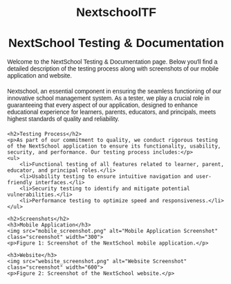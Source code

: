 # NextschoolTF
<!DOCTYPE html>
<html lang="en">
<head>
    <meta charset="UTF-8">
    <meta name="viewport" content="width=device-width, initial-scale=1.0">
    <title>NextSchool Testing & Documentation</title>
    <style>
        body {
            font-family: Arial, sans-serif;
            margin: 0;
            padding: 20px;
        }
        h1 {
            text-align: center;
        }
        p {
            margin-bottom: 20px;
        }
        .screenshot {
            display: block;
            margin: 0 auto 20px;
            box-shadow: 0 0 10px rgba(0, 0, 0, 0.1);
        }
    </style>
</head>
<body>
    <h1>NextSchool Testing & Documentation</h1>
    <p>Welcome to the NextSchool Testing & Documentation page. Below you'll find a detailed description of the testing process along with screenshots of our mobile application and website.</p>
    <p>Nextschool, an essential component in ensuring the seamless functioning of our innovative school management system. As a tester, we play a crucial role in guaranteeing that every aspect of our application, designed to enhance educational experience for learners, parents, educators, and principals, meets highest standards of quality and reliability.</p>

    <h2>Testing Process</h2>
    <p>As part of our commitment to quality, we conduct rigorous testing of the NextSchool application to ensure its functionality, usability, security, and performance. Our testing process includes:</p>
    <ul>
        <li>Functional testing of all features related to learner, parent, educator, and principal roles.</li>
        <li>Usability testing to ensure intuitive navigation and user-friendly interfaces.</li>
        <li>Security testing to identify and mitigate potential vulnerabilities.</li>
        <li>Performance testing to optimize speed and responsiveness.</li>
    </ul>

    <h2>Screenshots</h2>
    <h3>Mobile Application</h3>
    <img src="mobile_screenshot.png" alt="Mobile Application Screenshot" class="screenshot" width="300">
    <p>Figure 1: Screenshot of the NextSchool mobile application.</p>

    <h3>Website</h3>
    <img src="website_screenshot.png" alt="Website Screenshot" class="screenshot" width="600">
    <p>Figure 2: Screenshot of the NextSchool website.</p>
</body>
</html>
